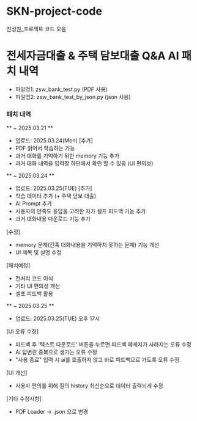 # SKN-project-code
전성원_프로젝트 코드 모음

# 전세자금대출 & 주택 담보대출 Q&A AI 패치 내역
- 파일명1: zsw_bank_test.py (PDF 사용)
- 파일명2: zsw_bank_test_by_json.py (json 사용)

### 패치 내역

** ~ 2025.03.21 **
- 업로드: 2025.03.24(Mon)
[추가]
- PDF 읽어서 학습하는 기능
- 과거 대화를 기억하기 위한 memory 기능 추가
- 과거 대화 내역을 입력창 하단에서 확인 할 수 있음 (UI 편의성)

** ~ 2025.03.24 **
- 업로드: 2025.03.25(TUE)
[추가]
- 학습 데이터 추가 (+ 주택 담보 대출)
- AI Prompt 추가
- 사용자의 만족도 응답을 고려한 자가 셀프 피드백 기능 추가
- 과거 대화내용 다운로드 기능 추가

[수정]
- memory 문제(간혹 대화내용을 기억하지 못하는 문제) 기능 개선
- UI 제목 및 설명 수정

[패치예정]
- 전처리 코드 이식
- 기타 UI 편의성 개선
- 셀프 피드백 활용

** ~ 2025.03.25 **
- 업로드: 2025.03.25(TUE) 오후 17시

[UI 오류 수정]
- 피드백 후 '텍스트 다운로드' 버튼을 누르면 피드백 메세지가 사라지는 오류 수정
- AI 답변란 중복으로 생기는 오류 수정
- "사용 종료" 입력 시 ai를 호출하지 않고 바로 피드백으로 가도록 오류 수정

[UI 개선]
- 사용자 편의를 위해 질의 history 최신순으로 데이터 출력되게 수정

[기타 수정사항]
- PDF Loader -> .json 으로 변경

